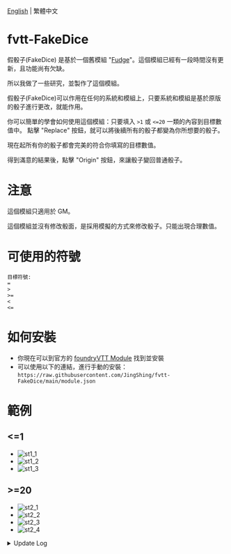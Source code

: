 [English](README.md) | 繁體中文
# fvtt-FakeDice
假骰子(FakeDice) 是基於一個舊模組 "[Fudge](https://github.com/troygoode/fvtt-fudge)"。這個模組已經有一段時間沒有更新，且功能尚有欠缺。

所以我做了一些研究，並製作了這個模組。

假骰子(FakeDice)可以作用在任何的系統和模組上，只要系統和模組是基於原版的骰子進行更改，就能作用。

你可以簡單的學會如何使用這個模組：只要填入 ```>1``` 或 ```<=20``` 一類的內容到目標數值中。 點擊 "Replace" 按鈕，就可以將後續所有的骰子都變為你所想要的骰子。

現在起所有你的骰子都會完美的符合你填寫的目標數值。

得到滿意的結果後，點擊 "Origin" 按鈕，來讓骰子變回普通骰子。

# 注意
這個模組只適用於 GM。

這個模組並沒有修改骰面，是採用模擬的方式來修改骰子。只能出現合理數值。

# 可使用的符號
```
目標符號:
=
>
>=
<
<=
```

# 如何安裝
* 你現在可以到官方的 [foundryVTT Module](https://foundryvtt.com/packages/fakedice) 找到並安裝
* 可以使用以下的連結，進行手動的安裝：
```https://raw.githubusercontent.com/JingShing/fvtt-FakeDice/main/module.json```

# 範例
## <=1
* ![st1_1](image/st1_1.png)
* ![st1_2](image/st1_2.png)
* ![st1_3](image/st1_3.png)
## >=20
* ![st2_1](image/gt20_1.png)
* ![st2_2](image/gt20_2.png)
* ![st2_3](image/gt20_3.png)
* ![st2_4](image/gt20_4.png)

<details>
<summary>Update Log</summary>

## Ver 0.0.1

# fvtt-FakeDice
假骰子(FakeDice) 是基於一個舊模組 "[Fudge](https://github.com/troygoode/fvtt-fudge)"。這個模組已經有一段時間沒有更新，且功能尚有欠缺。

所以我做了一些研究，並製作了這個模組。

假骰子(FakeDice)可以作用在任何的系統和模組上，只要系統和模組是基於原版的骰子進行更改，就能作用。

你可以簡單的學會如何使用這個模組：只要填入 ```>1``` 或 ```<=20``` 一類的內容到目標數值中。 點擊 "Replace" 按鈕，就可以將後續所有的骰子都變為你所想要的骰子。

現在起所有你的骰子都會完美的符合你填寫的目標數值。

得到滿意的結果後，點擊 "Origin" 按鈕，來讓骰子變回普通骰子。

# 注意
這個模組只適用於 GM。

這個模組並沒有修改骰面，是採用模擬的方式來修改骰子。只能出現合理數值。

# 可使用的符號
```
目標符號:
=
>
>=
<
<=
```

# 如何安裝
* 你現在可以到官方的 [foundryVTT Module](https://foundryvtt.com/packages/fakedice) 找到並安裝
* 可以使用以下的連結，進行手動的安裝：
```https://raw.githubusercontent.com/JingShing/fvtt-FakeDice/main/module.json```

# 如何讓玩家使用假骰子
* 打開設定
* 選擇 "FakeDice"
* 啟用 "Player Fake Dice Enable" 選項，讓玩家套用你指定的公式
* 如果想要復原，就關閉 "Player Fake Dice Enable"

## GM 讓玩家使用假骰子範例
* ![v2_1](https://github.com/JingShing/fvtt-FakeDice/blob/main/image/v2_1.png)
* ![v2_2](https://github.com/JingShing/fvtt-FakeDice/blob/main/image/v2_2.png)
* ![v2_3](https://github.com/JingShing/fvtt-FakeDice/blob/main/image/v2_3.png)

# GM 假骰子範例
## <=1
* ![st1_1](image/st1_1.png)
* ![st1_2](image/st1_2.png)
* ![st1_3](image/st1_3.png)
## >=20
* ![st2_1](image/gt20_1.png)
* ![st2_2](image/gt20_2.png)
* ![st2_3](image/gt20_3.png)
* ![st2_4](image/gt20_4.png)

## Ver 0.0.2
# 功能
現在 GM 可以透過設定，來讓玩家使用假骰子。

# 如何使用
* 打開設定
* 選擇 "FakeDice"
* 啟用 "Player Fake Dice Enable" 選項，讓玩家套用你指定的公式
* 如果想要復原，就關閉 "Player Fake Dice Enable"

## 範例
* ![v2_1](https://github.com/JingShing/fvtt-FakeDice/blob/main/image/v2_1.png)
* ![v2_2](https://github.com/JingShing/fvtt-FakeDice/blob/main/image/v2_2.png)
* ![v2_3](https://github.com/JingShing/fvtt-FakeDice/blob/main/image/v2_3.png)

</details>
